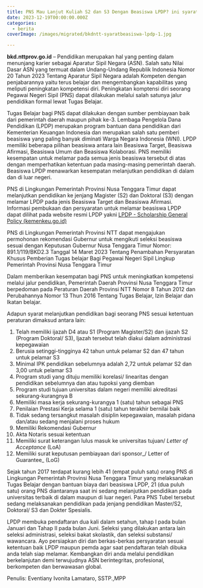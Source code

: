 ```yaml
---
title: PNS Mau Lanjut Kuliah S2 dan S3 Dengan Beasiswa LPDP? ini syaratnya
date: 2023-12-19T00:00:00.000Z
categories:
  - berita
coverImage: /images/migrated/bkdntt-syaratbeasiswa-lpdp-1.jpg

---
```


**bkd.nttprov.go.id** – Pendidikan merupakan hal yang penting dalam menunjang karier sebagai Aparatur Sipil Negara (ASN). Salah satu Nilai Dasar ASN yang termuat dalam Undang-Undang Republik Indonesia Nomor 20 Tahun 2023 Tentang Aparatur Sipil Negara adalah Kompeten dengan penjabarannya yaitu terus belajar dan mengembangkan kapabilitas yang meliputi peningkatan kompetensi diri. Peningkatan komptensi diri seorang Pegawai Negeri Sipil (PNS) dapat dilakukan melalui salah satunya jalur pendidikan formal lewat Tugas Belajar.

Tugas Belajar bagi PNS dapat dilakukan dengan sumber pembiayaan baik dari pemerintah daerah maupun pihak ke-3. Lembaga Pengelola Dana Pendidikan (LPDP) merupakan program bantuan dana pendidikan dari Kementerian Keuangan Indonesia dan merupakan salah satu pemberi beasiswa yang paling banyak diminati Warga Negara Indonesia (WNI). LPDP memiliki beberapa pilihan beasiswa antara lain Beasiswa Target, Beasiswa Afirmasi, Beasiswa Umum dan Beasiswa Kolaborasi. PNS memiliki kesempatan untuk melamar pada semua jenis beasiswa tersebut di atas dengan memperhatikan ketentuan pada masing-masing pemerintah daerah. Beasiswa LPDP menawarkan kesempatan melanjutkan pendidikan di dalam dan di luar negeri.

PNS di Lingkungan Pemerintah Provinsi Nusa Tenggara Timur dapat melanjutkan pendidikan ke jenjang Magister (S2) dan Doktoral (S3) dengan melamar LPDP pada jenis Beasiswa Target dan Beasiswa Afirmasi. Informasi pembukaan dan persyaratan untuk melamar beasiswa LPDP dapat dilihat pada website resmi LPDP yakni [LPDP - Scholarship General Policy (kemenkeu.go.id)](https://lpdp.kemenkeu.go.id/en/beasiswa/kebijakan-umum/)

PNS di Lingkungan Pemerintah Provinsi NTT dapat mengajukan permohonan rekomendasi Gubernur untuk mengikuti seleksi beasiswa sesuai dengan Keputusan Gubernur Nusa Tenggara Timur Nomor: 891.1/119/BKD2.3 Tanggal 14 Maret 2023 Tentang Penambahan Persyaratan Khusus Pemberian Tugas belajar Bagi Pegawai Negeri Sipil Lingkup Pemerintah Provinsi Nusa Tenggara Timur

Dalam memberikan kesempatan bagi PNS untuk meningkatkan kompetensi melalui jalur pendidikan, Pemerintah Daerah Provinsi Nusa Tenggara Timur berpedoman pada Peraturan Daerah Provinsi NTT Nomor 8 Tahun 2012 dan Perubahannya Nomor 13 Thun 2016 Tentang Tugas Belajar, Izin Belajar dan Ikatan belajar.

Adapun syarat melanjutkan pendidikan bagi seorang PNS sesuai ketentuan peraturan dimaksud antara lain:

1. Telah memiliki ijazah D4 atau S1 (Program Magister/S2) dan ijazah S2 (Program Doktoral/ S3), Ijazah tersebut telah diakui dalam administrasi kepegawaian
2. Berusia setinggi-tingginya 42 tahun untuk pelamar S2 dan 47 tahun untuk pelamar S3
3. Minimal IPK pendidikan sebelumnya adalah 2,72 untuk pelamar S2 dan 3,00 untuk pelamar S3
4. Program studi yang dituju memiliki korelasi/ linearitas dengan pendidikan sebelumnya dan atau tupoksi yang diemban
5. Program studi tujuan universitas dalam negeri memiliki akreditasi sekurang-kurangnya B
6. Memiliki masa kerja sekurang-kurangya 1 (satu) tahun sebagai PNS
7. Penilaian Prestasi Kerja selama 1 (satu) tahun terakhir bernilai baik
8. Tidak sedang tersangkut masalah disiplin kepegawaian, masalah pidana dan/atau sedang menjalani proses hukum
9. Memiliki Rekomendasi Gubernur
10. Akta Notaris sesuai ketentuan
11. Memiliki surat keterangan lulus masuk ke universitas tujuan/ *Letter of Acceptance* (LoA)
12. Memiliki surat keputusan pembiayaan dari sponsor\_/ Letter of Guarantee\_ (LoG)

Sejak tahun 2017 terdapat kurang lebih 41 (empat puluh satu) orang PNS di Lingkungan Pemerintah Provinsi Nusa Tenggara Timur yang melaksanakan Tugas Belajar dengan bantuan biaya dari beasiswa LPDP, 21 (dua puluh satu) orang PNS diantaranya saat ini sedang melanjutkan pendidikan pada universitas terbaik di dalam maupun di luar negeri. Para PNS Tubel tersebut sedang melaksanakan pendidikan pada jenjang pendidikan Master/S2, Doktoral/ S3 dan Dokter Spesialis.

LPDP membuka pendaftaran dua kali dalam setahun, tahap I pada bulan Januari dan Tahap II pada bulan Juni. Seleksi yang dilakukan antara lain seleksi administrasi, seleksi bakat skolastik, dan seleksi substansi/ wawancara. Ayo persiapkan diri dan berkas-berkas persyaratan sesuai ketentuan baik LPDP maupun pemda agar saat pendaftaran telah dibuka anda telah siap melamar. Kembangkan diri anda melalui pendidikan berkelanjutan demi terwujudnya ASN berintegritas, profesional, berkompeten dan berwawasan global.

Penulis: Eventiany Ivonita Lamataro, SSTP.,MPP
